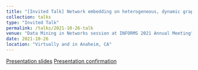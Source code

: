 ```yaml
---
title: "[Invited Talk] Network embedding on heterogeneous, dynamic graphs - application to learn patient embeddings"
collection: talks
type: "Invited Talk"
permalink: /talks/2021-10-26-talk
venue: "Data Mining in Networks session at INFORMS 2021 Annual Meeting"
date: 2021-10-26
location: "Virtually and in Anaheim, CA"
---
```


[Presentation slides](http://HankyuJang.github.io/files/ppt/2021_INFORMS_presentation.pdf)
[Presentation confirmation](http://HankyuJang.github.io/files/presentation_proofs/2021_INFORMS_letter_confirming_presentation.pdf)
